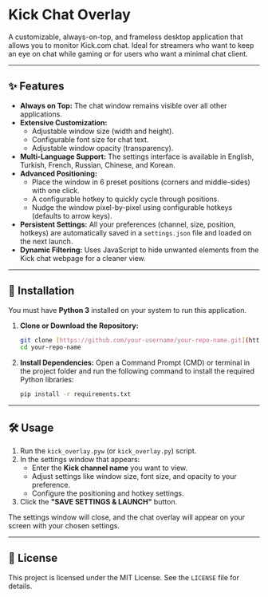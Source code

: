 # Kick Chat Overlay

A customizable, always-on-top, and frameless desktop application that allows you to monitor Kick.com chat. Ideal for streamers who want to keep an eye on chat while gaming or for users who want a minimal chat client.

---

## ✨ Features


- **Always on Top:** The chat window remains visible over all other applications.
- **Extensive Customization:**
  - Adjustable window size (width and height).
  - Configurable font size for chat text.
  - Adjustable window opacity (transparency).
- **Multi-Language Support:** The settings interface is available in English, Turkish, French, Russian, Chinese, and Korean.
- **Advanced Positioning:**
  - Place the window in 6 preset positions (corners and middle-sides) with one click.
  - A configurable hotkey to quickly cycle through positions.
  - Nudge the window pixel-by-pixel using configurable hotkeys (defaults to arrow keys).
- **Persistent Settings:** All your preferences (channel, size, position, hotkeys) are automatically saved in a `settings.json` file and loaded on the next launch.
- **Dynamic Filtering:** Uses JavaScript to hide unwanted elements from the Kick chat webpage for a cleaner view.

---

## 🚀 Installation

You must have **Python 3** installed on your system to run this application.

1.  **Clone or Download the Repository:**
    ```bash
    git clone [https://github.com/your-username/your-repo-name.git](https://github.com/your-username/your-repo-name.git)
    cd your-repo-name
    ```

2.  **Install Dependencies:**
    Open a Command Prompt (CMD) or terminal in the project folder and run the following command to install the required Python libraries:
    ```bash
    pip install -r requirements.txt
    ```

---

## 🛠️ Usage

1.  Run the `kick_overlay.pyw` (or `kick_overlay.py`) script.
2.  In the settings window that appears:
    - Enter the **Kick channel name** you want to view.
    - Adjust settings like window size, font size, and opacity to your preference.
    - Configure the positioning and hotkey settings.
3.  Click the **"SAVE SETTINGS & LAUNCH"** button.

The settings window will close, and the chat overlay will appear on your screen with your chosen settings.

---

## 📝 License

This project is licensed under the MIT License. See the `LICENSE` file for details.

